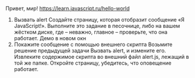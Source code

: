 Привет, мир!
https://learn.javascript.ru/hello-world

1. Вызвать alert
	Создайте страницу, которая отобразит сообщение «Я JavaScript!».
	Выполните это задание в песочнице, либо на вашем жёстком диске, где – неважно, главное – проверьте, что она работает.
	Демо в новом окн
2. Покажите сообщение с помощью внешнего скрипта
	Возьмите решение предыдущей задачи Вызвать alert, и измените его. Извлеките содержимое скрипта во внешний файл alert.js, лежащий в той же папке.
	Откройте страницу, убедитесь, что оповещение работает.